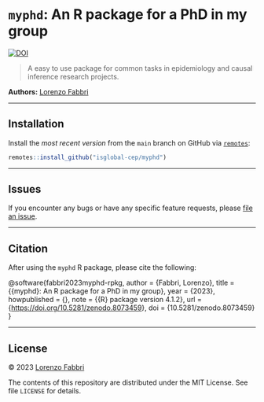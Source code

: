 
# `myphd`: An R package for a PhD in my group

[![DOI](https://zenodo.org/badge/588487421.svg)](https://zenodo.org/badge/latestdoi/588487421)

> A easy to use package for common tasks in epidemiology and causal
> inference research projects.

**Authors:** [Lorenzo Fabbri](https://epilorenzofabbri.com/)

------------------------------------------------------------------------

## Installation

Install the *most recent version* from the `main` branch on GitHub via
[`remotes`](https://CRAN.R-project.org/package=remotes):

``` r
remotes::install_github("isglobal-cep/myphd")
```

------------------------------------------------------------------------

## Issues

If you encounter any bugs or have any specific feature requests, please
[file an issue](https://github.com/isglobal-cep/myphd/issues).

------------------------------------------------------------------------

## Citation

After using the `myphd` R package, please cite the following:

@software{fabbri2023myphd-rpkg, author = {Fabbri, Lorenzo}, title =
{{myphd}: An R package for a PhD in my group}, year = {2023},
howpublished = {}, note = {{R} package version 4.1.2}, url =
{<https://doi.org/10.5281/zenodo.8073459>}, doi =
{10.5281/zenodo.8073459} }

------------------------------------------------------------------------

## License

© 2023 [Lorenzo Fabbri](https://epilorenzofabbri.com/)

The contents of this repository are distributed under the MIT License.
See file `LICENSE` for details.
